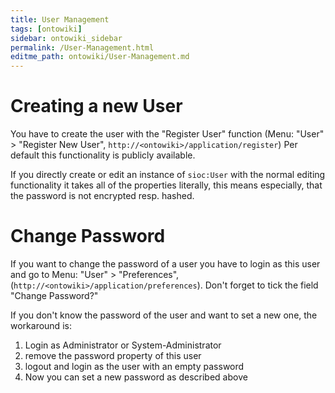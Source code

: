```yaml
---
title: User Management
tags: [ontowiki]
sidebar: ontowiki_sidebar
permalink: /User-Management.html
editme_path: ontowiki/User-Management.md
---
```


# Creating a new User
You have to create the user with the "Register User" function (Menu: "User" > "Register New User", `http://<ontowiki>/application/register`)
Per default this functionality is publicly available.

If you directly create or edit an instance of `sioc:User` with the normal editing functionality it takes all of the properties literally, this means especially, that the password is not encrypted resp. hashed.

# Change Password
If you want to change the password of a user you have to login as this user and go to Menu: "User" > "Preferences", (`http://<ontowiki>/application/preferences`).
Don't forget to tick the field "Change Password?"

If you don't know the password of the user and want to set a new one, the workaround is:

1. Login as Administrator or System-Administrator
2. remove the password property of this user
3. logout and login as the user with an empty password
4. Now you can set a new password as described above
